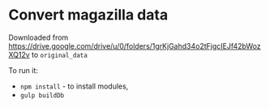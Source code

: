 # Convert magazilla data

Downloaded from https://drive.google.com/drive/u/0/folders/1grKjGahd34o2tFjgcIEJf42bWozXQ12v to `original_data`

To run it:

- `npm install` - to install modules,
- `gulp buildDb` 
